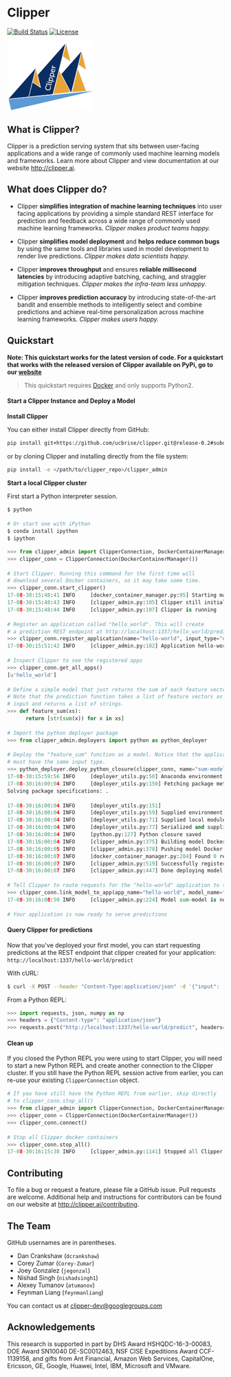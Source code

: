 # Clipper

[![Build Status](https://amplab.cs.berkeley.edu/jenkins/buildStatus/icon?job=Clipper)](https://amplab.cs.berkeley.edu/jenkins/job/Clipper/) [![License](https://img.shields.io/badge/License-Apache%202.0-blue.svg)](https://opensource.org/licenses/Apache-2.0)


<img src="images/clipper-logo.png" width="200">


## What is Clipper?

Clipper is a prediction serving system that sits between user-facing applications and a wide range of commonly used machine learning models and frameworks. Learn more about Clipper and view documentation at our website <http://clipper.ai>.

## What does Clipper do?

* Clipper **simplifies integration of machine learning techniques** into user facing applications by providing a simple standard REST interface for prediction and feedback across a wide range of commonly used machine learning frameworks.  *Clipper makes product teams happy.*


* Clipper **simplifies model deployment** and **helps reduce common bugs** by using the same tools and libraries used in model development to render live predictions.  *Clipper makes data scientists happy.*


* Clipper **improves throughput** and ensures **reliable millisecond latencies** by introducing adaptive batching, caching, and straggler mitigation techniques.  *Clipper makes the infra-team less unhappy.*

* Clipper **improves prediction accuracy** by introducing state-of-the-art bandit and ensemble methods to intelligently select and combine predictions and achieve real-time personalization across machine learning frameworks.  *Clipper makes users happy.*


## Quickstart

**Note: This quickstart works for the latest version of code. For a quickstart that works with the released version of Clipper available on PyPi, go to our [website](http://clipper.ai/overview/quickstart/)**

> This quickstart requires [Docker](https://www.docker.com/) and only supports Python2.


#### Start a Clipper Instance and Deploy a Model

__Install Clipper__

You can either install Clipper directly from GitHub:
```sh
pip install git+https://github.com/ucbrise/clipper.git@release-0.2#subdirectory=clipper_admin
```
or by cloning Clipper and installing directly from the file system:
```sh
pip install -e </path/to/clipper_repo>/clipper_admin
```


__Start a local Clipper cluster__

First start a Python interpreter session.

```sh
$ python

# Or start one with iPython
$ conda install ipython
$ ipython
```

```py
>>> from clipper_admin import ClipperConnection, DockerContainerManager
>>> clipper_conn = ClipperConnection(DockerContainerManager())

# Start Clipper. Running this command for the first time will
# download several Docker containers, so it may take some time.
>>> clipper_conn.start_clipper()
17-08-30:15:48:41 INFO     [docker_container_manager.py:95] Starting managed Redis instance in Docker
17-08-30:15:48:43 INFO     [clipper_admin.py:105] Clipper still initializing.
17-08-30:15:48:44 INFO     [clipper_admin.py:107] Clipper is running

# Register an application called "hello_world". This will create
# a prediction REST endpoint at http://localhost:1337/hello_world/predict
>>> clipper_conn.register_application(name="hello-world", input_type="doubles", default_output="-1.0", slo_micros=100000)
17-08-30:15:51:42 INFO     [clipper_admin.py:182] Application hello-world was successfully registered

# Inspect Clipper to see the registered apps
>>> clipper_conn.get_all_apps()
[u'hello_world']

# Define a simple model that just returns the sum of each feature vector.
# Note that the prediction function takes a list of feature vectors as
# input and returns a list of strings.
>>> def feature_sum(xs):
      return [str(sum(x)) for x in xs]

# Import the python deployer package
>>> from clipper_admin.deployers import python as python_deployer

# Deploy the "feature_sum" function as a model. Notice that the application and model
# must have the same input type.
>>> python_deployer.deploy_python_closure(clipper_conn, name="sum-model", version=1, input_type="doubles", func=feature_sum)
17-08-30:15:59:56 INFO     [deployer_utils.py:50] Anaconda environment found. Verifying packages.
17-08-30:16:00:04 INFO     [deployer_utils.py:150] Fetching package metadata .........
Solving package specifications: .

17-08-30:16:00:04 INFO     [deployer_utils.py:151]
17-08-30:16:00:04 INFO     [deployer_utils.py:59] Supplied environment details
17-08-30:16:00:04 INFO     [deployer_utils.py:71] Supplied local modules
17-08-30:16:00:04 INFO     [deployer_utils.py:77] Serialized and supplied predict function
17-08-30:16:00:04 INFO     [python.py:127] Python closure saved
17-08-30:16:00:04 INFO     [clipper_admin.py:375] Building model Docker image with model data from /tmp/python_func_serializations/sum-model
17-08-30:16:00:05 INFO     [clipper_admin.py:378] Pushing model Docker image to sum-model:1
17-08-30:16:00:07 INFO     [docker_container_manager.py:204] Found 0 replicas for sum-model:1. Adding 1
17-08-30:16:00:07 INFO     [clipper_admin.py:519] Successfully registered model sum-model:1
17-08-30:16:00:07 INFO     [clipper_admin.py:447] Done deploying model sum-model:1.

# Tell Clipper to route requests for the "hello-world" application to the "sum-model"
>>> clipper_conn.link_model_to_app(app_name="hello-world", model_name="sum-model")
17-08-30:16:08:50 INFO     [clipper_admin.py:224] Model sum-model is now linked to application hello-world

# Your application is now ready to serve predictions
```

#### Query Clipper for predictions


Now that you've deployed your first model, you can start requesting predictions at the REST endpoint that clipper created for your application: `http://localhost:1337/hello-world/predict`

With cURL:


```sh
$ curl -X POST --header "Content-Type:application/json" -d '{"input": [1.1, 2.2, 3.3]}' 127.0.0.1:1337/hello-world/predict
```

From a Python REPL:

```py
>>> import requests, json, numpy as np
>>> headers = {"Content-type": "application/json"}
>>> requests.post("http://localhost:1337/hello-world/predict", headers=headers, data=json.dumps({"input": list(np.random.random(10))})).json()
```

#### Clean up

If you closed the Python REPL you were using to start Clipper, you will need to start a new Python REPL and create another connection to the Clipper cluster. If you still have the Python REPL session active from earlier, you can re-use your existing `ClipperConnection` object.

```py
# If you have still have the Python REPL from earlier, skip directly
# to clipper_conn.stop_all()
>>> from clipper_admin import ClipperConnection, DockerContainerManager
>>> clipper_conn = ClipperConnection(DockerContainerManager())
>>> clipper_conn.connect()

# Stop all Clipper docker containers
>>> clipper_conn.stop_all()
17-08-30:16:15:38 INFO     [clipper_admin.py:1141] Stopped all Clipper cluster and all model containers
```


## Contributing

To file a bug or request a feature, please file a GitHub issue. Pull requests are welcome. Additional help and instructions for contributors can be found on our website at <http://clipper.ai/contributing>.

## The Team

GitHub usernames are in parentheses.

+ Dan Crankshaw (`dcrankshaw`)
+ Corey Zumar (`Corey-Zumar`)
+ Joey Gonzalez (`jegonzal`)
+ Nishad Singh (`nishadsingh1`)
+ Alexey Tumanov (`atumanov`)
+ Feynman Liang (`feynmanliang`)

You can contact us at <clipper-dev@googlegroups.com>

## Acknowledgements

This research is supported in part by DHS Award HSHQDC-16-3-00083, DOE Award SN10040 DE-SC0012463, NSF CISE Expeditions Award CCF-1139158, and gifts from Ant Financial, Amazon Web Services, CapitalOne, Ericsson, GE, Google, Huawei, Intel, IBM, Microsoft and VMware.
